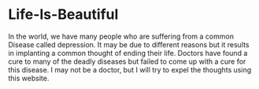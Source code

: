 # Life-Is-Beautiful


In the world, we have many people who are suffering from a common Disease called depression. It may be due to different reasons but it 
results in implanting a common thought of ending their life. Doctors have found a cure to many of the deadly diseases but failed to come 
up with a cure for this disease. I may not be a doctor, but I will try to expel the thoughts using this website. 
